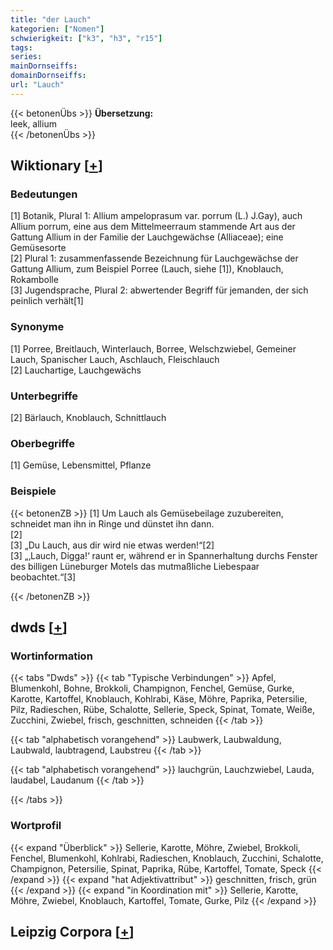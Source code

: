 ```yaml
---
title: "der Lauch"
kategorien: ["Nomen"]
schwierigkeit: ["k3", "h3", "r15"]
tags:
series:
mainDornseiffs:
domainDornseiffs:
url: "Lauch"
---
```


{{< betonenÜbs >}}
**Übersetzung:**  
leek, allium  
{{< /betonenÜbs >}}

## Wiktionary [[+](https://de.wiktionary.org/wiki/Lauch)]

### Bedeutungen
[1] Botanik, Plural 1: Allium ampeloprasum var. porrum (L.) J.Gay), auch Allium porrum, eine aus dem Mittelmeerraum stammende Art aus der Gattung Allium in der Familie der Lauchgewächse (Alliaceae); eine Gemüsesorte  
[2] Plural 1: zusammenfassende Bezeichnung für Lauchgewächse der Gattung Allium, zum Beispiel Porree (Lauch, siehe [1]), Knoblauch, Rokambolle  
[3] Jugendsprache, Plural 2: abwertender Begriff für jemanden, der sich peinlich verhält[1]  

### Synonyme
[1] Porree, Breitlauch, Winterlauch, Borree, Welschzwiebel, Gemeiner Lauch, Spanischer Lauch, Aschlauch, Fleischlauch  
[2] Lauchartige, Lauchgewächs  

### Unterbegriffe
[2] Bärlauch, Knoblauch, Schnittlauch  

### Oberbegriffe
[1] Gemüse, Lebensmittel, Pflanze  

### Beispiele
{{< betonenZB >}}
[1] Um Lauch als Gemüsebeilage zuzubereiten, schneidet man ihn in Ringe und dünstet ihn dann.  
[2]  
[3] „Du Lauch, aus dir wird nie etwas werden!“[2]  
[3] „‚Lauch, Digga!‘ raunt er, während er in Spannerhaltung durchs Fenster des billigen Lüneburger Motels das mutmaßliche Liebespaar beobachtet.“[3]  

{{< /betonenZB >}}


## dwds [[+](https://www.dwds.de/wb/Lauch)]

### Wortinformation
{{< tabs "Dwds" >}}
{{< tab "Typische Verbindungen" >}}
Apfel, Blumenkohl, Bohne, Brokkoli, Champignon, Fenchel, Gemüse, Gurke, Karotte, Kartoffel, Knoblauch, Kohlrabi, Käse, Möhre, Paprika, Petersilie, Pilz, Radieschen, Rübe, Schalotte, Sellerie, Speck, Spinat, Tomate, Weiße, Zucchini, Zwiebel, frisch, geschnitten, schneiden
{{< /tab >}}

{{< tab "alphabetisch vorangehend" >}}
Laubwerk, Laubwaldung, Laubwald, laubtragend, Laubstreu
{{< /tab >}}

{{< tab "alphabetisch vorangehend" >}}
lauchgrün, Lauchzwiebel, Lauda, laudabel, Laudanum
{{< /tab >}}

{{< /tabs >}}

### Wortprofil
{{< expand "Überblick" >}} Sellerie, Karotte, Möhre, Zwiebel, Brokkoli, Fenchel, Blumenkohl, Kohlrabi, Radieschen, Knoblauch, Zucchini, Schalotte, Champignon, Petersilie, Spinat, Paprika, Rübe, Kartoffel, Tomate, Speck {{< /expand >}}
{{< expand "hat Adjektivattribut" >}} geschnitten, frisch, grün {{< /expand >}}
{{< expand "in Koordination mit" >}} Sellerie, Karotte, Möhre, Zwiebel, Knoblauch, Kartoffel, Tomate, Gurke, Pilz {{< /expand >}}

## Leipzig Corpora [[+](https://corpora.uni-leipzig.de/en/res?word=Lauch&corpusId=deu_newscrawl-public_2018)]

